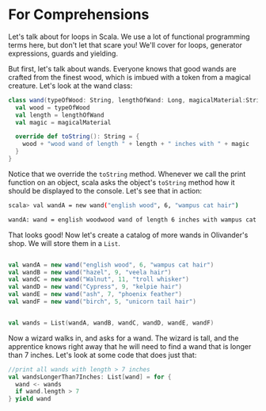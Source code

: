 # For Comprehensions

Let's talk about for loops in Scala. We use a lot of functional programming terms here, but don't let that scare you! We'll cover for loops, generator expressions, guards and yielding. 

But first, let's talk about wands. Everyone knows that good wands are crafted from the finest wood, which is imbued with a token from a magical creature. Let's look at the wand class: 

```scala 
class wand(typeOfWood: String, lengthOfWand: Long, magicalMaterial:String) {
  val wood = typeOfWood
  val length = lengthOfWand
  val magic = magicalMaterial

  override def toString(): String = {
    wood + "wood wand of length " + length + " inches with " + magic
  }
}
```
Notice that we override the `toString` method. Whenever we call the print function on an object, scala asks the object's `toString` method how it should be displayed to the console. Let's see that in action: 

```sh 
scala> val wandA = new wand("english wood", 6, "wampus cat hair")

wandA: wand = english woodwood wand of length 6 inches with wampus cat hair
```

That looks good! Now let's create a catalog of more wands in Olivander's shop. We will store them in a `List`.

```scala

val wandA = new wand("english wood", 6, "wampus cat hair")
val wandB = new wand("hazel", 9, "veela hair")
val wandC = new wand("Walnut", 11, "troll whisker")
val wandD = new wand("Cypress", 9, "kelpie hair")
val wandE = new wand("ash", 7, "phoenix feather")
val wandF = new wand("birch", 5, "unicorn tail hair")


val wands = List(wandA, wandB, wandC, wandD, wandE, wandF)

```

Now a wizard walks in, and asks for a wand. The wizard is tall, and the apprentice knows right away that he will need to find a wand that is longer than 7 inches. 
Let's look at some code that does just that: 

```scala 
//print all wands with length > 7 inches
val wandsLongerThan7Inches: List[wand] = for {
  wand <- wands
  if wand.length > 7
} yield wand

```

